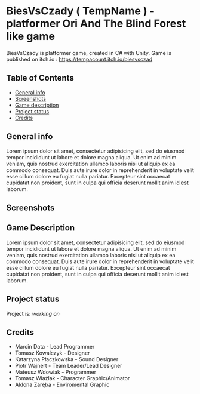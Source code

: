 #  BiesVsCzady ( TempName ) - platformer Ori And The Blind Forest like game

BiesVsCzady is platformer game, created in C# with Unity.
Game is published on itch.io : https://tempacount.itch.io/biesvsczad

## Table of Contents
* [General info](#general-info)
* [Screenshots](#screenshots)
* [Game description](#game-description)
* [Project status](#project-status)
* [Credits](#credits)

## General info

Lorem ipsum dolor sit amet, consectetur adipisicing elit, sed do eiusmod tempor incididunt ut labore et dolore magna aliqua. Ut enim ad minim veniam, quis nostrud exercitation ullamco laboris nisi ut aliquip ex ea commodo consequat. Duis aute irure dolor in reprehenderit in voluptate velit esse cillum dolore eu fugiat nulla pariatur. Excepteur sint occaecat cupidatat non proident, sunt in culpa qui officia deserunt mollit anim id est laborum.  

## Screenshots

## Game Description
Lorem ipsum dolor sit amet, consectetur adipisicing elit, sed do eiusmod tempor incididunt ut labore et dolore magna aliqua. Ut enim ad minim veniam, quis nostrud exercitation ullamco laboris nisi ut aliquip ex ea commodo consequat. Duis aute irure dolor in reprehenderit in voluptate velit esse cillum dolore eu fugiat nulla pariatur. Excepteur sint occaecat cupidatat non proident, sunt in culpa qui officia deserunt mollit anim id est laborum. 

## Project status
Project is: _working on_

## Credits
* Marcin Data      - Lead Programmer
* Tomasz Kowalczyk - Designer
* Katarzyna Płaczkowska - Sound Designer
* Piotr Wajnert   - Team Leader/Lead Designer
* Mateusz Wdowiak - Programmer
* Tomasz Wlaźlak  - Character Graphic/Animator
* Aldona Zaręba   - Enviromental Graphic

 
 

